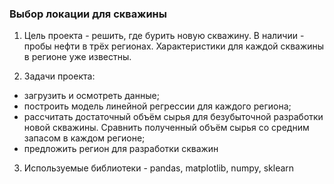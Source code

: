 ### Выбор локации для скважины

1. Цель проекта - решить, где бурить новую скважину.
В наличии - пробы нефти в трёх регионах. Характеристики для каждой скважины в регионе уже известны. 

2. Задачи проекта:
- загрузить и осмотреть данные;
- построить модель линейной регрессии для каждого региона;
- рассчитать достаточный объём сырья для безубыточной разработки новой скважины. Сравнить полученный объём сырья со средним запасом в каждом регионе;
- предложить регион для разработки скважин

3. Используемые библиотеки - pandas, matplotlib, numpy, sklearn

